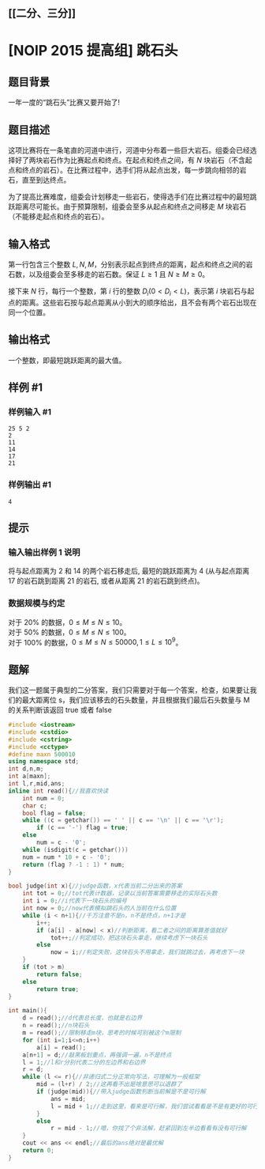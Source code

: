 ##  [[二分、三分]]

# [NOIP 2015 提高组] 跳石头

## 题目背景

一年一度的“跳石头”比赛又要开始了!

## 题目描述

这项比赛将在一条笔直的河道中进行，河道中分布着一些巨大岩石。组委会已经选择好了两块岩石作为比赛起点和终点。在起点和终点之间，有 $N$ 块岩石（不含起点和终点的岩石）。在比赛过程中，选手们将从起点出发，每一步跳向相邻的岩石，直至到达终点。

为了提高比赛难度，组委会计划移走一些岩石，使得选手们在比赛过程中的最短跳跃距离尽可能长。由于预算限制，组委会至多从起点和终点之间移走 $M$ 块岩石（不能移走起点和终点的岩石）。

## 输入格式

第一行包含三个整数 $L,N,M$，分别表示起点到终点的距离，起点和终点之间的岩石数，以及组委会至多移走的岩石数。保证 $L \geq 1$ 且 $N \geq M \geq 0$。

接下来 $N$ 行，每行一个整数，第 $i$ 行的整数 $D_i( 0 < D_i < L)$，表示第 $i$ 块岩石与起点的距离。这些岩石按与起点距离从小到大的顺序给出，且不会有两个岩石出现在同一个位置。

## 输出格式

一个整数，即最短跳跃距离的最大值。

## 样例 #1

### 样例输入 #1

```
25 5 2 
2
11
14
17 
21
```

### 样例输出 #1

```
4
```

## 提示

### 输入输出样例 1 说明

将与起点距离为 $2$ 和 $14$ 的两个岩石移走后, 最短的跳跃距离为 $4$ (从与起点距离 $17$ 的岩石跳到距离 $21$ 的岩石, 或者从距离 $21$ 的岩石跳到终点)。

### 数据规模与约定

对于 $20\%$ 的数据，$0 \le M \le N \le 10$。    
对于 $50\%$ 的数据，$0 \le M \le N \le 100$。  
对于 $100\%$ 的数据，$0 \le M \le N \le 50000,1 \le L 
 \le 10^9$。
## 题解
我们这一题属于典型的二分答案，我们只需要对于每一个答案，检查，如果要让我们的最大距离位 s，我们应该移去的石头数量，并且根据我们最后石头数量与 M 的关系判断该返回 true 或者 false

```cpp
#include <iostream>
#include <cstdio>
#include <cstring>
#include <cctype>
#define maxn 500010
using namespace std;
int d,n,m;
int a[maxn];
int l,r,mid,ans;
inline int read(){//我喜欢快读
    int num = 0;
    char c;
    bool flag = false;
    while ((c = getchar()) == ' ' || c == '\n' || c == '\r');
        if (c == '-') flag = true;
    else
        num = c - '0';
    while (isdigit(c = getchar()))
    num = num * 10 + c - '0';
    return (flag ? -1 : 1) * num;
}

bool judge(int x){//judge函数，x代表当前二分出来的答案
    int tot = 0;//tot代表计数器，记录以当前答案需要移走的实际石头数
    int i = 0;//i代表下一块石头的编号
    int now = 0;//now代表模拟跳石头的人当前在什么位置
    while (i < n+1){//千万注意不是n，n不是终点，n+1才是
        i++;
        if (a[i] - a[now] < x)//判断距离，看二者之间的距离算差值就好
            tot++;//判定成功，把这块石头拿走，继续考虑下一块石头
        else
            now = i;//判定失败，这块石头不用拿走，我们就跳过去，再考虑下一块
    }
    if (tot > m)
        return false;
    else
        return true;
}

int main(){
    d = read();//d代表总长度，也就是右边界
    n = read();//n块石头
    m = read();//限制移走m块，思考的时候可别被这个m限制
    for (int i=1;i<=n;i++)
        a[i] = read();
    a[n+1] = d;//敲黑板划重点，再强调一遍，n不是终点
    l = 1;//l和r分别代表二分的左边界和右边界
    r = d;
    while (l <= r){//非递归式二分正常向写法，可理解为一般框架
        mid = (l+r) / 2;//这再看不出是啥意思可以退群了
        if (judge(mid)){//带入judge函数判断当前解是不是可行解
            ans = mid;
            l = mid + 1;//走到这里，看来是可行解，我们尝试看看是不是有更好的可行解
        }
        else
            r = mid - 1;//噫，你找了个非法解，赶紧回到左半边看看有没有可行解
    }
    cout << ans << endl;//最后的ans绝对是最优解
    return 0;
}
```